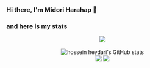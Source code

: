 ### Hi there, I'm Midori Harahap 👋

### and here is my stats
<p align="center"><img src="https://www.codewars.com/users/midoistory/badges/large"/><br /><br />
  <img src="https://github-readme-stats.vercel.app/api?username=midoistory&show_icons=true&include_all_commits=true&theme=monokai" alt="hossein heydari's GitHub stats" /><br />
  <img src="https://github-readme-streak-stats.herokuapp.com/?user=midoistory&theme=monokai"/>
  <img src="https://github-readme-stats.vercel.app/api/top-langs/?username=midoistory&layout=compact&theme=monokai&langs_count=12"/><br />
</p>

<!--
**midoistory/midoistory** is a ✨ _special_ ✨ repository because its `README.md` (this file) appears on your GitHub profile.

- ✨ How to reach me: 
Instagram @midoistory
YouTube Midori Harahap
- ⚡ Fun fact: i love designs
-->
